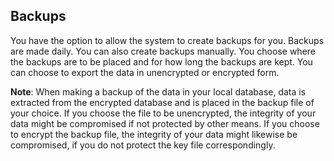 ﻿Backups
-----------------

You have the option to allow the system to create backups for you. Backups are made daily. You can also create backups manually. You choose where 
the backups are to be placed and for how long the backups are kept. You can choose to export the data in unencrypted or encrypted form.

**Note**: When making a backup of the data in your local database, data is extracted from the encrypted database and is placed in the backup file of your
choice. If you choose the file to be unencrypted, the integrity of your data might be compromised if not protected by other means. If you choose to encrypt 
the backup file, the integrity of your data might likewise be compromised, if you do not protect the key file correspondingly.
